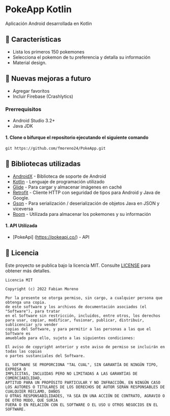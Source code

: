 # PokeApp Kotlin
Aplicación Android desarrollada en Kotlin

## 🌟 Características
*   Lista los primeros 150 pokemones
*   Selecciona el pokemon de tu preferencia y detalla su información
*   Material design.

## 🌟 Nuevas mejoras a futuro
*   Agregar favoritos
*   Incluir Firebase (Crashlytics)

### Prerrequisitos
*   Android Studio 3.2+
*   Java JDK

#### 1. Clone o bifurque el repositorio ejecutando el siguiente comando
```
git https://github.com/fmoreno24/PokeApp.git
```

## 📃 Bibliotecas utilizadas
* [AndroidX](https://developer.android.com/jetpack/androidx/) - Biblioteca de soporte de Android
* [Kotlin](https://kotlinlang.org/) - Lenguaje de programación utilizado    
* [Glide](https://github.com/bumptech/glide) - Para cargar y almacenar imágenes en caché
* [Retrofit](https://square.github.io/retrofit/) - Cliente HTTP con seguridad de tipos para Android y Java de Google.
* [Gson](https://github.com/google/gson) - Para serialización / deserialización de objetos Java en JSON y viceversa
* [Room](https://developer.android.com/jetpack/androidx/releases/room) - Utilizada para almacenar los pokemones y su información

#### 1. API Utilizada
*   [PokeApi] (https://pokeapi.co/) - API

## 📝 Licencia
Este proyecto se publica bajo la licencia MIT.
Consulte [LICENSE](./LICENSE) para obtener más detalles.

```
Licencia MIT

Copyright (c) 2022 Fabian Moreno

Por la presente se otorga permiso, sin cargo, a cualquier persona que obtenga una copia.
de este software y los archivos de documentación asociados (el "Software"), para tratar
en el Software sin restricción, incluidos, entre otros, los derechos
para usar, copiar, modificar, fusionar, publicar, distribuir, sublicenciar y/o vender
copias del Software, y para permitir a las personas a las que el Software es
amueblado para ello, sujeto a las siguientes condiciones:

El aviso de copyright anterior y este aviso de permiso se incluirán en todas las copias 
o partes sustanciales del Software.

EL SOFTWARE SE PROPORCIONA "TAL CUAL", SIN GARANTÍA DE NINGÚN TIPO, EXPRESA O
IMPLÍCITAS, INCLUIDAS PERO NO LIMITADAS A LAS GARANTÍAS DE COMERCIABILIDAD,
APTITUD PARA UN PROPÓSITO PARTICULAR Y NO INFRACCIÓN. EN NINGÚN CASO
LOS AUTORES O TITULARES DE LOS DERECHOS DE AUTOR SERÁN RESPONSABLES DE CUALQUIER RECLAMO, DAÑOS 
U OTRAS RESPONSABILIDADES, YA SEA EN UNA ACCIÓN DE CONTRATO, AGRAVIO O DE OTRO MODO, QUE SURJA 
FUERA O EN RELACIÓN CON EL SOFTWARE O EL USO U OTROS NEGOCIOS EN EL SOFTWARE.